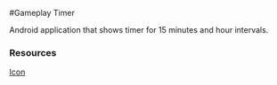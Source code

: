 #Gameplay Timer

Android application that shows timer for 15 minutes and hour intervals. 

### Resources
[Icon](https://www.iconfinder.com/icons/1054982/clock_time_timer_icon)  
